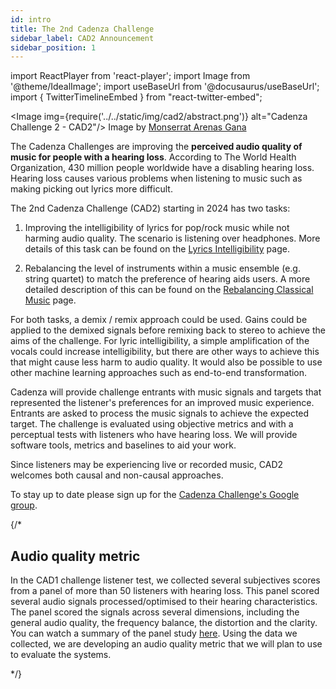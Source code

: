 ```yaml
---
id: intro
title: The 2nd Cadenza Challenge
sidebar_label: CAD2 Announcement
sidebar_position: 1
---
```

import ReactPlayer from 'react-player';
import Image from '@theme/IdealImage';
import useBaseUrl from '@docusaurus/useBaseUrl';
import { TwitterTimelineEmbed } from "react-twitter-embed";

<Image img={require('../../static/img/cad2/abstract.png')} alt="Cadenza Challenge 2 - CAD2"/>
Image by <a href="http://monseag.wordpress.com/" target="_blank">Monserrat Arenas Gana</a>

The Cadenza Challenges are improving the **perceived audio quality of music for people with a hearing loss**.
According to The World Health Organization, 430 million people worldwide have a disabling hearing loss. 
Hearing loss causes various problems when listening to music such as making picking out lyrics more difficult.

The 2nd Cadenza Challenge (CAD2) starting in 2024 has two tasks:

1. Improving the intelligibility of lyrics for pop/rock music while not harming audio quality. The scenario is listening over headphones. More details
of this task can be found on the [Lyrics Intelligibility](lyrics) page.

2. Rebalancing the level of instruments within a music ensemble (e.g. string quartet) to 
match the preference of hearing aids users. A more detailed description of this can be found on the 
[Rebalancing Classical Music](rebalancing) page.

For both tasks, a demix / remix approach could be used. Gains could be applied to the demixed signals before remixing back to stereo to achieve the aims of the challenge. For lyric intelligibility, a simple amplification of the vocals could increase intelligibility, but there are other ways to achieve this that might cause less harm to audio quality. It would also be possible to use other machine learning approaches such as end-to-end transformation.

Cadenza will provide challenge entrants with music signals and targets that represented the listener's preferences for an improved music experience. 
Entrants are asked to process the music signals to achieve the expected target. The challenge is evaluated using objective metrics and with a perceptual tests with listeners who have hearing loss. We will provide software tools, metrics and baselines to aid your work.

Since listeners may be experiencing live or recorded music, CAD2 welcomes both causal and non-causal approaches.

To stay up to date please sign up for the [Cadenza Challenge's Google group](https://groups.google.com/g/cadenza-challenge).

{/*

## Audio quality metric

In the CAD1 challenge listener test, we collected several subjectives scores from a panel of more than 50 listeners with hearing loss.
This panel scored several audio signals processed/optimised to their hearing characteristics. The panel scored the signals
across several dimensions, including the general audio quality, the frequency balance, the distortion and the clarity. 
You can watch a summary of the panel study [here](../../../blog/Listener%20panel%20study%20update). Using the data we collected, we are developing an audio quality metric that we will plan to use to evaluate the systems.

*/}

